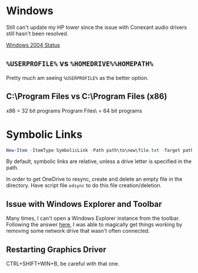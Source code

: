 # Windows

Still can't update my HP tower since the issue with Conexant audio
drivers still hasn't been resolved.

[Windows 2004 Status](https://docs.microsoft.com/en-us/windows/release-information/status-windows-10-2004)


## `%USERPROFILE%` vs `%HOMEDRIVE%%HOMEPATH%`

Pretty much am seeing `%USERPROFILE%` as the better option.

## C:\Program Files vs C:\Program Files (x86)

x86 = 32 bit programs
Program Files\ = 64 bit programs

# Symbolic Links

```powershell
New-Item -ItemType SymbolicLink -Path path\to\new\file.txt -Target path\to\already\existing\file.txt
```

By default, symbolic links are relative, unless a drive letter is
specified in the path.

In order to get OneDrive to resync, create and delete an empty file in
the directory. Have script file `odsync` to do this file
creation/deletion.

## Issue with Windows Explorer and Toolbar

Many times, I can't open a Windows Explorer instance from the toolbar.
Following the answer
[here](https://community.spiceworks.com/topic/2258254-frustrating-file-explorer-missing-top-portion-or-top-bar-unresponsive),
I was able to magically get things working by removing some network
drive that wasn't often connected.


## Restarting Graphics Driver

CTRL+SHIFT+WIN+B, be careful with that one.

